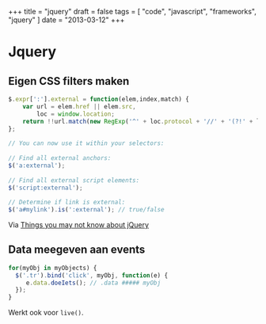 +++
title = "jquery"
draft = false
tags = [
    "code",
    "javascript",
    "frameworks",
    "jquery"
]
date = "2013-03-12"
+++
# Jquery 

## Eigen CSS filters maken 

```javascript
$.expr[':'].external = function(elem,index,match) {
    var url = elem.href || elem.src,
        loc = window.location;
    return !!url.match(new RegExp('^' + loc.protocol + '//' + '(?!' + loc.hostname + ')' ));
};
 
// You can now use it within your selectors:
 
// Find all external anchors:
$('a:external');
 
// Find all external script elements:
$('script:external');
 
// Determine if link is external:
$('a#mylink').is(':external'); // true/false
```

Via [Things you may not know about jQuery](http://james.padolsey.com/javascript/things-you-may-not-know-about-jquery/)


## Data meegeven aan events 

```javascript
for(myObj in myObjects) {
  $('.tr').bind('click', myObj, function(e) {
     e.data.doeIets(); // .data ##### myObj
  });
}
```

Werkt ook voor `live()`.